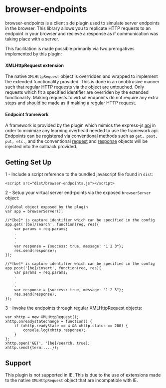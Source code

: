 # browser-endpoints

browser-endpoints is a client side plugin used to simulate server endpoints in the browser. This library allows you to replicate HTTP requests to an endpoint in your browser and recieve a response as if communication was taking place with a server. 

This facilitation is made possible primarily via two prerogatives implemented by this plugin:

#### XMLHttpRequest extension
The native `XMLHttpRequest` object is overridden and wrapped to implement the extended functionality provided. This is done in an unobtrusive manner such that regular HTTP requests via the object are untouched. Only requests which fit a specified identifier are overriden by the extended functionality. Making requests to virtual endpoints do not require any extra steps and should be made as if making a regular HTTP request. 

#### Endpoint framework
A framework is provided by the plugin which mimics the express-js [api](http://expressjs.com/en/4x/api.html) in order to minimize any learning overhead needed to use the framework api. Endpoints can be registered via conventional methods such as `get, post, put, etc.`, and the conventional [request](http://expressjs.com/en/4x/api.html#req) and [response](http://expressjs.com/en/4x/api.html#res) objects will be injected into the callback provided.

Getting Set Up
--------------


1 - Include a script reference to the bundled javascript file found in `dist`:
```    
<script src="dist/browser-endpoints.js"></script>
```


2 - Setup your virtual server end-points via the exposed `browserServer` object:
```     
//global object exposed by the plugin
var app = browserServer();

//*[be]* is capture identifier which can be specified in the config
app.get('[be]/search', function(req, res){
    var params = req.params;
    .
    .
    .
    var response = {success: true, message: "1 2 3"};
    res.send(response);
});

//*[be]* is capture identifier which can be specified in the config
app.post('[be]/insert', function(req, res){
    var params = req.params;
    .
    .
    .
    var response = {success: true, message: "1 2 3"};
    res.send(response);
});
```

3 - Invoke the endpoints through regular XMLHttpRequest objects:
```
var xhttp = new XMLHttpRequest();
xhttp.onreadystatechange = function() {
    if (xhttp.readyState == 4 && xhttp.status == 200) {
        console.log(xhttp.response);
    }
};
xhttp.open('GET', '[be]/search, true);
xhttp.send({term:....});

```

Support
--------------
This plugin is not supported in IE. This is due to the use of extensions made to the native `XMLHttpRequest` object that are incompatible with IE. 
